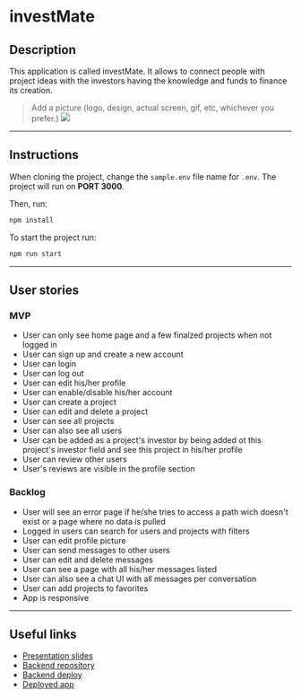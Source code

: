# investMate

## Description

This application is called investMate. It allows to connect people with project ideas with the investors having the knowledge and funds to finance its creation.

> Add a picture (logo, design, actual screen, gif, etc, whichever you prefer.)
> ![](picture.png)

---

## Instructions

When cloning the project, change the <code>sample.env</code> file name for <code>.env</code>. The project will run on **PORT 3000**.

Then, run:

```bash
npm install
```

To start the project run:

```bash
npm run start
```

---

## User stories

### MVP

- User can only see home page and a few finalzed projects when not logged in
- User can sign up and create a new account
- User can login
- User can log out
- User can edit his/her profile
- User can enable/disable his/her account
- User can create a project
- User can edit and delete a project
- User can see all projects
- User can also see all users
- User can be added as a project's investor by being added ot this project's investor field and see this project in his/her profile
- User can review other users
- User's reviews are visible in the profile section

### Backlog

- User will see an error page if he/she tries to access a path wich doesn't exist or a page where no data is pulled
- Logged in users can search for users and projects with filters
- User can edit profile picture
- User can send messages to other users
- User can edit and delete messages
- User can see a page with all his/her messages listed
- User can also see a chat UI with all messages per conversation
- User can add projects to favorites
- App is responsive

---

## Useful links

- [Presentation slides](https://www.canva.com/design/DAFeylawQWU/-ei28prkA9Y9uMjN0S89og/view?utm_content=DAFeylawQWU&utm_campaign=designshare&utm_medium=link&utm_source=publishsharelink)
- [Backend repository](https://github.com/patriciacostadacruz/backend-template-m3)
- [Backend deploy](https://investmate.fly.dev/)
- [Deployed app](https://investmate-pro.netlify.app/)
